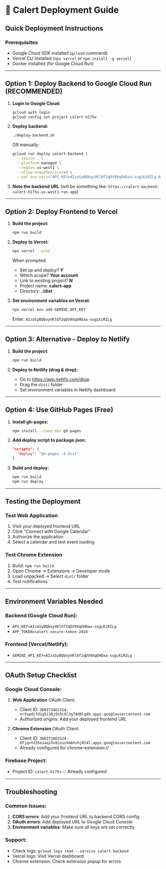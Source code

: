 # 🚀 Calert Deployment Guide

## Quick Deployment Instructions

### Prerequisites
- Google Cloud SDK installed (`gcloud` command)
- Vercel CLI installed (`npx vercel` or `npm install -g vercel`)
- Docker installed (for Google Cloud Run)

---

## Option 1: Deploy Backend to Google Cloud Run (RECOMMENDED)

1. **Login to Google Cloud:**
   ```bash
   gcloud auth login
   gcloud config set project calert-h175v
   ```

2. **Deploy backend:**
   ```bash
   ./deploy-backend.sh
   ```
   
   OR manually:
   ```bash
   gcloud run deploy calert-backend \
     --source . \
     --platform managed \
     --region us-west1 \
     --allow-unauthenticated \
     --set-env-vars="API_KEY=AIzaSyBQboyVKlOf2qDV9XqGHDaa-sugLKiRILg,APP_TOKEN=calert-secure-token-2024"
   ```

3. **Note the backend URL** (will be something like: `https://calert-backend-calert-h175v.us-west1.run.app`)

---

## Option 2: Deploy Frontend to Vercel

1. **Build the project:**
   ```bash
   npm run build
   ```

2. **Deploy to Vercel:**
   ```bash
   npx vercel --prod
   ```
   
   When prompted:
   - Set up and deploy? **Y**
   - Which scope? **Your account**
   - Link to existing project? **N** 
   - Project name: **calert-app**
   - Directory: **./dist**

3. **Set environment variables on Vercel:**
   ```bash
   npx vercel env add GEMINI_API_KEY
   ```
   Enter: `AIzaSyBQboyVKlOf2qDV9XqGHDaa-sugLKiRILg`

---

## Option 3: Alternative - Deploy to Netlify

1. **Build the project:**
   ```bash
   npm run build
   ```

2. **Deploy to Netlify (drag & drop):**
   - Go to https://app.netlify.com/drop
   - Drag the `dist/` folder
   - Set environment variables in Netlify dashboard

---

## Option 4: Use GitHub Pages (Free)

1. **Install gh-pages:**
   ```bash
   npm install --save-dev gh-pages
   ```

2. **Add deploy script to package.json:**
   ```json
   "scripts": {
     "deploy": "gh-pages -d dist"
   }
   ```

3. **Build and deploy:**
   ```bash
   npm run build
   npm run deploy
   ```

---

## Testing the Deployment

### Test Web Application
1. Visit your deployed frontend URL
2. Click "Connect with Google Calendar"
3. Authorize the application
4. Select a calendar and test event loading

### Test Chrome Extension
1. Build: `npm run build`
2. Open Chrome → Extensions → Developer mode
3. Load unpacked → Select `dist/` folder
4. Test notifications

---

## Environment Variables Needed

### Backend (Google Cloud Run):
- `API_KEY=AIzaSyBQboyVKlOf2qDV9XqGHDaa-sugLKiRILg`
- `APP_TOKEN=calert-secure-token-2024`

### Frontend (Vercel/Netlify):
- `GEMINI_API_KEY=AIzaSyBQboyVKlOf2qDV9XqGHDaa-sugLKiRILg`

---

## OAuth Setup Checklist

### Google Cloud Console:
1. **Web Application** OAuth Client:
   - Client ID: `360373462324-nr5vpdjfd1g5i38j5h5c6l3g74d0lqd9.apps.googleusercontent.com`
   - Authorized origins: Add your deployed frontend URL

2. **Chrome Extension** OAuth Client:
   - Client ID: `360373462324-0fjqvtd35esaqi5v8ioschmbhshj0l4l.apps.googleusercontent.com`
   - Already configured for chrome-extension://

### Firebase Project:
- Project ID: `calert-h175v` ✅ Already configured

---

## Troubleshooting

### Common Issues:
1. **CORS errors**: Add your frontend URL to backend CORS config
2. **OAuth errors**: Add deployed URL to Google Cloud Console
3. **Environment variables**: Make sure all keys are set correctly

### Support:
- Check logs: `gcloud logs read --service calert-backend`
- Vercel logs: Visit Vercel dashboard
- Chrome extension: Check extension popup for errors